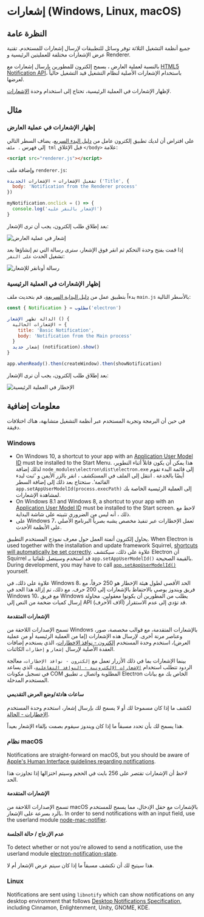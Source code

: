 # إشعارات (Windows, Linux, macOS)

## النظرة عامة

جميع أنظمة التشغيل الثلاثة توفر وسائل للتطبيقات لإرسال إشعارات للمستخدم. تقنية عرض الإشعارات مختلفة للعمليتين الرئيسية و Renderer.

بالنسبة لعملية العارض ، يسمح إلكترون للمطورين بإرسال إشعارات مع [HTML5 Notification API](https://notifications.spec.whatwg.org/)، باستخدام الإشعارات الأصلية لنظام التشغيل قيد التشغيل حالياً لعرضها.

لإظهار الإشعارات في العملية الرئيسية، تحتاج إلى استخدام وحدة [الإشعارات](../api/notification.md).

## مثال

### إظهار الإشعارات في عملية العارض

على افتراض أن لديك تطبيق إلكترون عامل من [دليل البدء السريع](quick-start.md)، يضاف السطر التالي إلى فهرس `. ملف tml` قبل الإغلاق `</body>` علامة:

```html
<script src="renderer.js"></script>
```

وإضافة ملف `renderer.js`:

```js
تفعيل الإشعارات = الإشعارات الجديدة ('Title', {
  body: 'Notification from the Renderer process'
})

myNotification.onclick = () => {
  console.log('الإشعار بالنقر عليه')
}
```

بعد إطلاق طلب إلكترون، يجب أن ترى الإشعار:

![إشعار في عملية العارض](../images/notification-renderer.png)

إذا قمت بفتح وحدة التحكم ثم انقر فوق الإشعار، سترى رسالة التي تم إنشاؤها بعد تشغيل الحدث `على النقر`:

![رسالة أونانقر للإشعار](../images/message-notification-renderer.png)

### إظهار الإشعارات في العملية الرئيسية

بدءاً بتطبيق عمل من [دليل البداية السريعة](quick-start.md)، قم بتحديث ملف `main.js` بالأسطر التالية:

```js
const { Notification } = مطلوب('electron')

الدالة تظهر الإشعار () {
  الإشعارات الحالية = {
    title: 'Basic Notification',
    body: 'Notification from the Main process'
  }
  إشعار جديد (notification).show()
}

app.whenReady().then(createWindow).then(showNotification)
```

بعد إطلاق طلب إلكترون، يجب أن ترى الإشعار:

![الإخطار في العملية الرئيسية](../images/notification-main.png)

## معلومات إضافية

في حين أن البرمجة وتجربة المستخدم عبر أنظمة التشغيل متشابهة، هناك اختلافات دقيقة.

### Windows

* On Windows 10, a shortcut to your app with an [Application User Model ID][app-user-model-id] must be installed to the Start Menu. هذا يمكن أن يكون قاتلاً أثناء التطوير، لذلك إضافة `node_modules\electron\dist\electron.exe` إلى قائمة البدء تقوم أيضًا بالخدعة . انتقل إلى الملف في المستكشف ، انقر بالزر الأيمن و 'ثبت لبدء القائمة'. ستحتاج بعد ذلك إلى إضافة السطر `app.setAppUserModelId(process.execPath)` إلى العملية الرئيسية الخاصة بك لمشاهدة الإشعارات.
* On Windows 8.1 and Windows 8, a shortcut to your app with an [Application User Model ID][app-user-model-id] must be installed to the Start screen. لاحظ مع ذلك ، أنه ليس من الضروري تثبيته على شاشة البداية.
* على Windows 7، تعمل الإخطارات عبر تنفيذ مخصص يشبه بصرياً البرنامج الأصلي على الأنظمة الأحدث.

يحاول إلكترون أتمتة العمل حول معرف نموذج المستخدم التطبيق. When Electron is used together with the installation and update framework Squirrel, [shortcuts will automatically be set correctly][squirrel-events]. علاوة على ذلك، سيكتشف Electron أن Squirrel قد استخدم وسيتصل تلقائيا بـ `app.setAppUserModelId()` بالقيمة الصحيحة. During development, you may have to call [`app.setAppUserModelId()`][set-app-user-model-id] yourself.

علاوة على ذلك، في Windows 8، الحد الأقصى لطول هيئة الإخطار هو 250 حرفاً، مع فريق ويندوز يوصي بالاحتفاظ بالإشعارات إلى 200 حرف. مع ذلك، تم إزالة هذا الحد في Windows 10، مع فريق Windows يطلب من المطورين أن يكونوا معقولين. محاولة إرسال كميات ضخمة من النص إلى API (آلاف الأحرف) قد تؤدي إلى عدم الاستقرار.

#### الإشعارات المتقدمة

تسمح الإصدارات اللاحقة من Windows بالإشعارات المتقدمة، مع قوالب مخصصة، صور، وعناصر مرنة أخرى. لإرسال هذه الإشعارات (إما من العملية الرئيسية أو من عملية العرض)، استخدم وحدة المستخدم [إلكترون - نوافذ الإخطارات](https://github.com/felixrieseberg/electron-windows-notifications)، الذي يستخدم إضافات العقدة الأصلية لإرسال `إشعار` و `إخطارات` الكائنات.

بينما الإشعارات بما في ذلك الأزرار تعمل مع `إلكترون - نوافذ الإخطارات`، معالجة الردود تتطلب استخدام [`الإشعارات الإلكترونية - النوافذ التفاعلية`](https://github.com/felixrieseberg/electron-windows-interactive-notifications)، الذي يساعد في تسجيل مكونات COM المطلوبة واتصال بـ تطبيق Electron الخاص بك مع بيانات المستخدم المدخلة.

#### ساعات هادئة/وضع العرض التقديمي

لكشف ما إذا كان مسموحا لك أو لا يسمح لك بإرسال إشعار، استخدم وحدة المستخدم [الإخطارات - الحالة](https://github.com/felixrieseberg/electron-notification-state).

هذا يسمح لك بأن تحدد مسبقاً ما إذا كان ويندوز سيقوم بصمت بإلقاء الإشعار بعيداً.

### نظام macOS

Notifications are straight-forward on macOS, but you should be aware of [Apple's Human Interface guidelines regarding notifications][apple-notification-guidelines].

لاحظ أن الإشعارات تقتصر على 256 بايت في الحجم وسيتم اختزالها إذا تجاوزت هذا الحد.

#### الإشعارات المتقدمة

تسمح الإصدارات اللاحقة من macOS بالإشعارات مع حقل الإدخال، مما يسمح للمستخدم بالرد بسرعة على الإشعار. In order to send notifications with an input field, use the userland module [node-mac-notifier][node-mac-notifier].

#### عدم الإزعاج / حالة الجلسة

To detect whether or not you're allowed to send a notification, use the userland module [electron-notification-state][electron-notification-state].

هذا سيتيح لك أن تكتشف مسبقاً ما إذا كان سيتم عرض الإشعار أم لا.

### Linux

Notifications are sent using `libnotify` which can show notifications on any desktop environment that follows [Desktop Notifications Specification][notification-spec], including Cinnamon, Enlightenment, Unity, GNOME, KDE.

[apple-notification-guidelines]: https://developer.apple.com/macos/human-interface-guidelines/system-capabilities/notifications/

[node-mac-notifier]: https://github.com/CharlieHess/node-mac-notifier

[electron-notification-state]: https://github.com/felixrieseberg/electron-notification-state

[notification-spec]: https://developer.gnome.org/notification-spec/
[app-user-model-id]: https://msdn.microsoft.com/en-us/library/windows/desktop/dd378459(v=vs.85).aspx
[set-app-user-model-id]: ../api/app.md#appsetappusermodelidid-windows
[squirrel-events]: https://github.com/electron/windows-installer/blob/master/README.md#handling-squirrel-events
